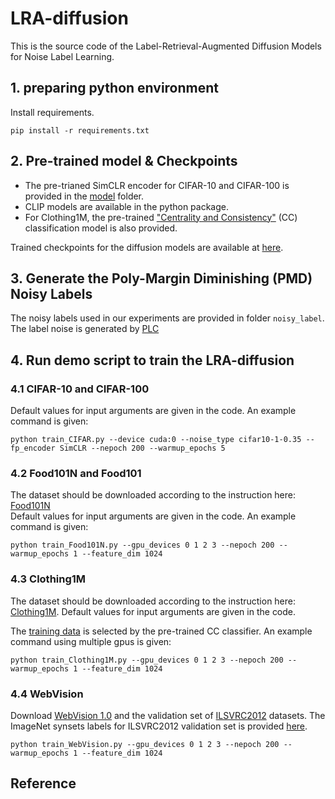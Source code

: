 # LRA-diffusion
This is the source code of the Label-Retrieval-Augmented Diffusion Models for Noise Label Learning.

<!-- ![CIFAR-10_TSNE](https://user-images.githubusercontent.com/123635107/214941573-02dfafbc-6e18-400d-87e6-fa604aab2501.png) -->

## 1. preparing python environment
Install requirements.<br />
```
pip install -r requirements.txt
```

## 2. Pre-trained model & Checkpoints
* The pre-trianed SimCLR encoder for CIFAR-10 and CIFAR-100 is provided in the [model](https://github.com/puar-playground/LRA-diffusion/tree/main/model) folder. <br />
* CLIP models are available in the python package. <br />
* For Clothing1M, the pre-trained ["Centrality and Consistency"](https://github.com/uitrbn/tscsi_idn) (CC) classification model is also provided.

Trained checkpoints for the diffusion models are available at [here](https://drive.google.com/drive/folders/1SXzlQoOAksw349J2jnBSh5aCprDWdTQb?usp=share_link).

## 3. Generate the Poly-Margin Diminishing (PMD) Noisy Labels
The noisy labels used in our experiments are provided in folder `noisy_label`.<br />
The label noise is generated by [PLC](https://github.com/puar-playground/PLC/tree/master/cifar)

## 4. Run demo script to train the LRA-diffusion
### 4.1 CIFAR-10 and CIFAR-100<br />
Default values for input arguments are given in the code. An example command is given:
```
python train_CIFAR.py --device cuda:0 --noise_type cifar10-1-0.35 --fp_encoder SimCLR --nepoch 200 --warmup_epochs 5
```
### 4.2 Food101N and Food101<br />
The dataset should be downloaded according to the instruction here: [Food101N](https://github.com/puar-playground/LRA-diffusion/tree/main/Food101N)<br />
Default values for input arguments are given in the code. An example command is given:
```
python train_Food101N.py --gpu_devices 0 1 2 3 --nepoch 200 --warmup_epochs 1 --feature_dim 1024
```
### 4.3 Clothing1M<br />
The dataset should be downloaded according to the instruction here: [Clothing1M](https://github.com/puar-playground/LRA-diffusion/tree/main/Clothing1M_data). Default values for input arguments are given in the code. <br />

The [training data](https://github.com/puar-playground/LRA-diffusion/tree/main/Clothing1M/annotations) is selected by the pre-trained CC classifier. An example command using multiple gpus is given:
```
python train_Clothing1M.py --gpu_devices 0 1 2 3 --nepoch 200 --warmup_epochs 1 --feature_dim 1024
```
### 4.4 WebVision<br />
Download [WebVision 1.0](https://data.vision.ee.ethz.ch/cvl/webvision/download.html) and the validation set of [ILSVRC2012](https://www.image-net.org/challenges/LSVRC/2012/) datasets. The ImageNet synsets labels for ILSVRC2012 validation set is provided [here](https://github.com/puar-playground/LRA-diffusion/tree/main/ILSVRC2012).
```
python train_WebVision.py --gpu_devices 0 1 2 3 --nepoch 200 --warmup_epochs 1 --feature_dim 1024
```

## Reference



